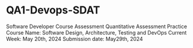 # QA1-Devops-SDAT
Software Developer Course Assessment  Quantitative Assessment Practice  Course Name: Software Design, Architecture, Testing and DevOps  Current Week: May 20th, 2024  Submission date: May29th, 2024  
